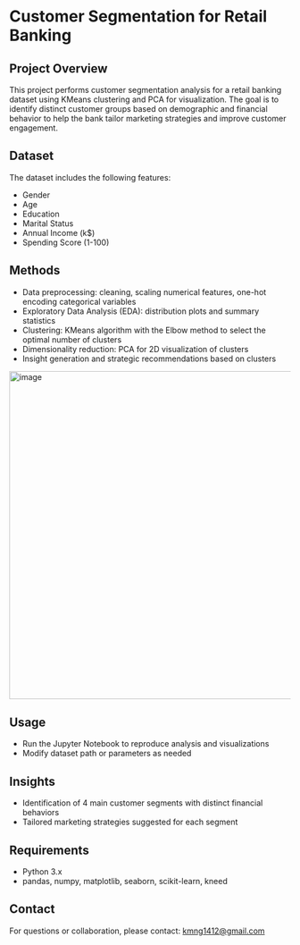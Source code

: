 # Customer Segmentation for Retail Banking

## Project Overview  
This project performs customer segmentation analysis for a retail banking dataset using KMeans clustering and PCA for visualization. The goal is to identify distinct customer groups based on demographic and financial behavior to help the bank tailor marketing strategies and improve customer engagement.

## Dataset  
The dataset includes the following features:  
- Gender  
- Age  
- Education  
- Marital Status  
- Annual Income (k$)  
- Spending Score (1-100)  

## Methods  
- Data preprocessing: cleaning, scaling numerical features, one-hot encoding categorical variables  
- Exploratory Data Analysis (EDA): distribution plots and summary statistics  
- Clustering: KMeans algorithm with the Elbow method to select the optimal number of clusters  
- Dimensionality reduction: PCA for 2D visualization of clusters  
- Insight generation and strategic recommendations based on clusters  

<img width="676" height="587" alt="image" src="https://github.com/user-attachments/assets/c0936dd3-ee59-41b8-be11-3a264cc5313a" />

## Usage  
- Run the Jupyter Notebook to reproduce analysis and visualizations  
- Modify dataset path or parameters as needed  

## Insights  
- Identification of 4 main customer segments with distinct financial behaviors  
- Tailored marketing strategies suggested for each segment  

## Requirements  
- Python 3.x  
- pandas, numpy, matplotlib, seaborn, scikit-learn, kneed  

## Contact  
For questions or collaboration, please contact: kmng1412@gmail.com
